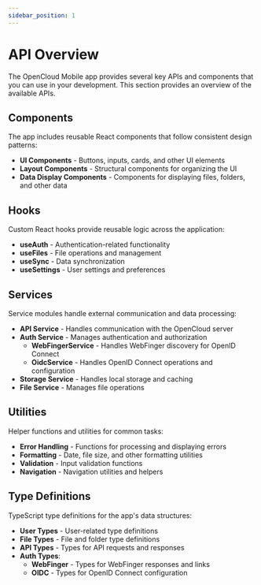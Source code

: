 ```yaml
---
sidebar_position: 1
---
```


# API Overview

The OpenCloud Mobile app provides several key APIs and components that you can use in your development. This section provides an overview of the available APIs.

## Components

The app includes reusable React components that follow consistent design patterns:

- **UI Components** - Buttons, inputs, cards, and other UI elements
- **Layout Components** - Structural components for organizing the UI
- **Data Display Components** - Components for displaying files, folders, and other data

## Hooks

Custom React hooks provide reusable logic across the application:

- **useAuth** - Authentication-related functionality
- **useFiles** - File operations and management
- **useSync** - Data synchronization
- **useSettings** - User settings and preferences

## Services

Service modules handle external communication and data processing:

- **API Service** - Handles communication with the OpenCloud server
- **Auth Service** - Manages authentication and authorization
  - **WebFingerService** - Handles WebFinger discovery for OpenID Connect
  - **OidcService** - Handles OpenID Connect operations and configuration
- **Storage Service** - Handles local storage and caching
- **File Service** - Manages file operations

## Utilities

Helper functions and utilities for common tasks:

- **Error Handling** - Functions for processing and displaying errors
- **Formatting** - Date, file size, and other formatting utilities
- **Validation** - Input validation functions
- **Navigation** - Navigation utilities and helpers

## Type Definitions

TypeScript type definitions for the app's data structures:

- **User Types** - User-related type definitions
- **File Types** - File and folder type definitions
- **API Types** - Types for API requests and responses
- **Auth Types**:
  - **WebFinger** - Types for WebFinger responses and links
  - **OIDC** - Types for OpenID Connect configuration